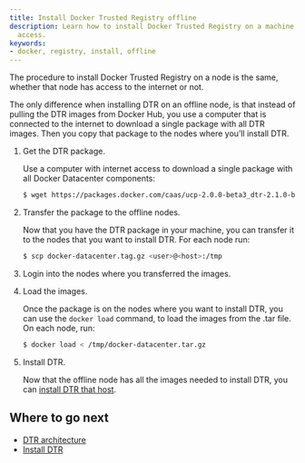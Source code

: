 ```yaml
---
title: Install Docker Trusted Registry offline
description: Learn how to install Docker Trusted Registry on a machine with no internet
  access.
keywords:
- docker, registry, install, offline
---
```


The procedure to install Docker Trusted Registry on a node is the same,
whether that node has access to the internet or not.

The only difference when installing DTR on an offline node, is that instead
of pulling the DTR images from Docker Hub, you use a computer that is connected
to the internet to download a single package with all DTR images. Then you
copy that package to the nodes where you’ll install DTR.

1. Get the DTR package.

    Use a computer with internet access to download a single package with all
    Docker Datacenter components:

    ```bash
    $ wget https://packages.docker.com/caas/ucp-2.0.0-beta3_dtr-2.1.0-beta3.tar.gz -O docker-datacenter.tar.gz
    ```

2. Transfer the package to the offline nodes.

    Now that you have the DTR package in your machine, you can transfer it to the
    nodes that you want to install DTR. For each node run:

    ```bash
    $ scp docker-datacenter.tag.gz <user>@<host>:/tmp
    ```

3. Login into the nodes where you transferred the images.

4. Load the images.

    Once the package is on the nodes where you want to install DTR, you can use
    the `docker load` command, to load the images from the .tar file. On each
    node, run:

    ```bash
    $ docker load < /tmp/docker-datacenter.tar.gz
    ```

5. Install DTR.

    Now that the offline node has all the images needed to install DTR,
    you can [install DTR that host](index.md).


## Where to go next

* [DTR architecture](../architecture.md)
* [Install DTR](index.md)
